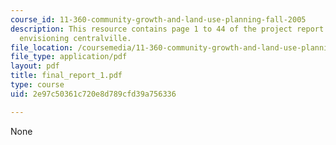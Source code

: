 ```yaml
---
course_id: 11-360-community-growth-and-land-use-planning-fall-2005
description: This resource contains page 1 to 44 of the project report based on the
  envisioning centralville.
file_location: /coursemedia/11-360-community-growth-and-land-use-planning-fall-2005/2e97c50361c720e8d789cfd39a756336_final_report_1.pdf
file_type: application/pdf
layout: pdf
title: final_report_1.pdf
type: course
uid: 2e97c50361c720e8d789cfd39a756336

---
```

None